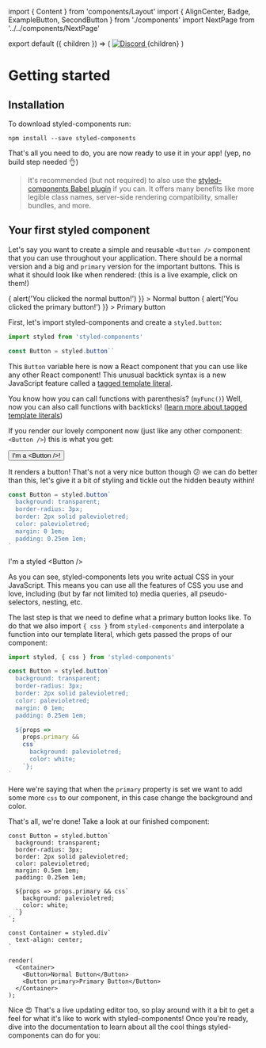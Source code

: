import { Content } from 'components/Layout'
import { AlignCenter, Badge, ExampleButton, SecondButton } from './components'
import NextPage from '../../components/NextPage'

export default ({ children }) => (
  <Content data-e2e-id="content">
    <AlignCenter>
      <a href="https://github.com/styled-components/styled-components">
        <Badge src="/api/proxy/stars.svg" alt="Stars on GitHub" />
      </a>
      <a href="https://www.npmjs.com/package/styled-components">
        <Badge src="/api/proxy/npm-v.svg" alt="Current version" />
      </a>
      <Badge src="/api/proxy/downloads.svg" alt="Monthly downloads" />
      <Badge src="/api/proxy/size.svg" alt="Gzipped size" />
      <a href="https://discord.gg/hfGUrbrxaU">
        <img alt="Discord" src="https://img.shields.io/discord/818449605409767454" />
      </a>
    </AlignCenter>
    {children}
  </Content>
)

# Getting started

## Installation

To download styled-components run:

```
npm install --save styled-components
```

That's all you need to do, you are now ready to use it in your app! (yep, no build step needed 👌)

> It's recommended (but not required) to also use the [styled-components Babel plugin](https://github.com/styled-components/babel-plugin-styled-components) if you can. It offers many benefits like more legible class names, server-side rendering compatibility, smaller bundles, and more.

## Your first styled component

Let's say you want to create a simple and reusable `<Button />` component that you can use throughout your application. There should be a normal version and a big and `primary` version for the important buttons. This is what it should look like when rendered: (this is a live example, click on them!)

<AlignCenter>
  <ExampleButton
    onClick={() => {
      alert('You clicked the normal button!')
    }}
  >
    Normal button
  </ExampleButton>
  <ExampleButton
    primary
    onClick={() => {
      alert('You clicked the primary button!')
    }}
  >
    Primary button
  </ExampleButton>
</AlignCenter>

First, let's import styled-components and create a `styled.button`:

```jsx
import styled from 'styled-components'

const Button = styled.button``
```

This `Button` variable here is now a React component that you can use like any other React component! This unusual backtick syntax is a new JavaScript feature called a [tagged template literal](https://developer.mozilla.org/en-US/docs/Web/JavaScript/Reference/Template_literals#Tagged_templates).

You know how you can call functions with parenthesis? (`myFunc()`) Well, now you can also call functions with backticks! ([learn more about tagged template literals](/docs/advanced#tagged-template-literals))

If you render our lovely component now (just like any other component: `<Button />`) this is what you get:

<AlignCenter>
  <button>I'm a &lt;Button /&gt;!</button>
</AlignCenter>

It renders a button! That's not a very nice button though 😕 we can do better than this,
let's give it a bit of styling and tickle out the hidden beauty within!

```jsx
const Button = styled.button`
  background: transparent;
  border-radius: 3px;
  border: 2px solid palevioletred;
  color: palevioletred;
  margin: 0 1em;
  padding: 0.25em 1em;
`
```

<AlignCenter>
  <SecondButton>I'm a styled &lt;Button /&gt;</SecondButton>
</AlignCenter>

As you can see, styled-components lets you write actual CSS in your JavaScript. This means you can use all the features of CSS you use and love, including (but by far not limited to) media queries, all pseudo-selectors, nesting, etc.

The last step is that we need to define what a primary button looks like. To do that we also import `{ css }` from `styled-components` and interpolate a function into our template literal, which gets passed the props of our component:

```jsx
import styled, { css } from 'styled-components'

const Button = styled.button`
  background: transparent;
  border-radius: 3px;
  border: 2px solid palevioletred;
  color: palevioletred;
  margin: 0 1em;
  padding: 0.25em 1em;

  ${props =>
    props.primary &&
    css`
      background: palevioletred;
      color: white;
    `};
`
```

Here we're saying that when the `primary` property is set we want to add some more `css` to our component, in this case change the background and color.

That's all, we're done! Take a look at our finished component:

```react
const Button = styled.button`
  background: transparent;
  border-radius: 3px;
  border: 2px solid palevioletred;
  color: palevioletred;
  margin: 0.5em 1em;
  padding: 0.25em 1em;

  ${props => props.primary && css`
    background: palevioletred;
    color: white;
  `}
`;

const Container = styled.div`
  text-align: center;
`

render(
  <Container>
    <Button>Normal Button</Button>
    <Button primary>Primary Button</Button>
  </Container>
);
```

Nice 😍 That's a live updating editor too, so play around with it a bit to get a feel for what it's like to work with styled-components! Once you're ready, dive into the documentation to learn about all the cool things styled-components can do for you:

<NextPage title="Documentation" href="/docs" />
